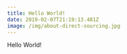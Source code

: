 ```yaml
---
title: Hello World!
date: 2019-02-07T21:19:13.481Z
image: /img/about-direct-sourcing.jpg
---
```

Hello World!
